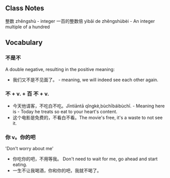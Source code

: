 
## Class Notes

整数 zhěngshù - integer
一百的整数倍 yìbǎi de zhěngshùbèi - An integer multiple of a hundred

## Vocabulary

### 不是不

A double negative, resulting in the positive meaning:

- 我们又不是不见面了。 - meaning, we will indeed see each other again.

### 不 + v. + 百 不 + v.

- 今天他请客，不吃白不吃。Jīntiāntā qǐngkè,bùchībáibùchī. - Meaning here is - Today he treats so eat to your heart's content.
- 这个电影是免费的，不看白不看。The movie's free, it's a waste to not see it.

### 你 v。你的吧

'Don't worry about me'

- 你吃你的吧，不用等我。 Don't need to wait for me, go ahead and start eating.
- 一生不让我喝酒，你和你的吧，我就不喝了。
